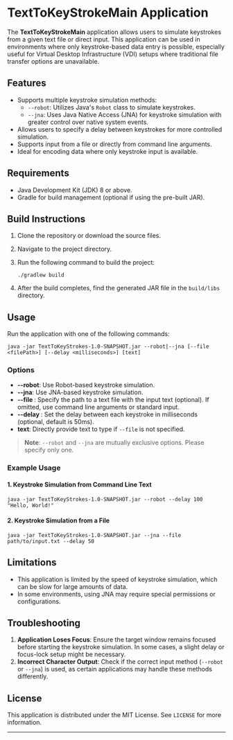 
# TextToKeyStrokeMain Application

The **TextToKeyStrokeMain** application allows users to simulate keystrokes from a given text file or direct input. 
This application can be used in environments where only keystroke-based data entry is possible, especially useful for 
Virtual Desktop Infrastructure (VDI) setups where traditional file transfer options are unavailable.

## Features
- Supports multiple keystroke simulation methods:
  - `--robot`: Utilizes Java's `Robot` class to simulate keystrokes.
  - `--jna`: Uses Java Native Access (JNA) for keystroke simulation with greater control over native system events.
- Allows users to specify a delay between keystrokes for more controlled simulation.
- Supports input from a file or directly from command line arguments.
- Ideal for encoding data where only keystroke input is available.

## Requirements
- Java Development Kit (JDK) 8 or above.
- Gradle for build management (optional if using the pre-built JAR).

## Build Instructions

1. Clone the repository or download the source files.
2. Navigate to the project directory.
3. Run the following command to build the project:

   ```shell
   ./gradlew build
   ```

4. After the build completes, find the generated JAR file in the `build/libs` directory.

## Usage

Run the application with one of the following commands:

```shell
java -jar TextToKeyStrokes-1.0-SNAPSHOT.jar --robot|--jna [--file <filePath>] [--delay <milliseconds>] [text]
```

### Options
- **--robot**: Use Robot-based keystroke simulation.
- **--jna**: Use JNA-based keystroke simulation.
- **--file <filePath>**: Specify the path to a text file with the input text (optional). If omitted, use command line arguments or standard input.
- **--delay <milliseconds>**: Set the delay between each keystroke in milliseconds (optional, default is 50ms).
- **text**: Directly provide text to type if `--file` is not specified.

> **Note**: `--robot` and `--jna` are mutually exclusive options. Please specify only one.

### Example Usage

#### 1. Keystroke Simulation from Command Line Text
   ```shell
   java -jar TextToKeyStrokes-1.0-SNAPSHOT.jar --robot --delay 100 "Hello, World!"
   ```

#### 2. Keystroke Simulation from a File
   ```shell
   java -jar TextToKeyStrokes-1.0-SNAPSHOT.jar --jna --file path/to/input.txt --delay 50
   ```

## Limitations
- This application is limited by the speed of keystroke simulation, which can be slow for large amounts of data.
- In some environments, using JNA may require special permissions or configurations.

## Troubleshooting

1. **Application Loses Focus**: Ensure the target window remains focused before starting the keystroke simulation. In some cases, a slight delay or focus-lock setup might be necessary.
2. **Incorrect Character Output**: Check if the correct input method (`--robot` or `--jna`) is used, as certain applications may handle these methods differently.

## License
This application is distributed under the MIT License. See `LICENSE` for more information.

---

